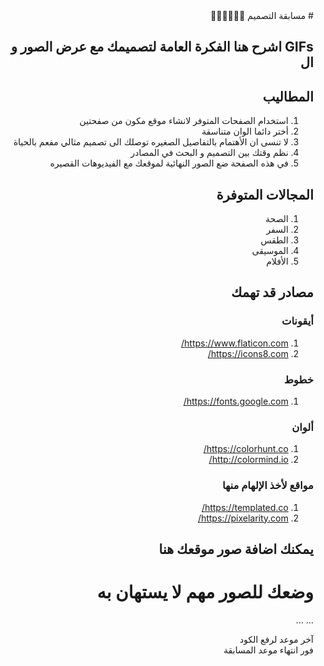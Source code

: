 <div dir="rtl">
# مسابقة التصميم 👨🏻‍💻👩🏻‍💻

## GIFs اشرح هنا الفكرة العامة لتصميمك مع عرض الصور و ال

## المطاليب

1.  استخدام الصفحات المتوفر لانشاء موقع مكون من صفحتين
2.  أختر دائما الوان متناسقة
3.  لا تنسى ان الأهتمام بالتفاصيل الصغيره توصلك الى تصميم مثالي مفعم بالحياة
4.  نظم وقتك بين التصميم و البحث في المصادر
5.  في هذه الصفحة ضع الصور النهائية لموقعك مع الفيديوهات القصيره

## المجالات المتوفرة
1. الصحة
2. السفر
3. الطقس
4. الموسيقى
5. الأفلام

## مصادر قد تهمك

### أيقونات

1. https://www.flaticon.com/
2. https://icons8.com/

### خطوط

1. https://fonts.google.com/

### ألوان

1. https://colorhunt.co/
2. http://colormind.io/

### مواقع لأخذ الإلهام منها

1. https://templated.co/
2. https://pixelarity.com/

## يمكنك اضافة صور موقعك هنا

# وضعك للصور مهم لا يستهان به

...
...

آخر موعد لرفع الكود\
فور انتهاء موعد المسابقة

</div>
